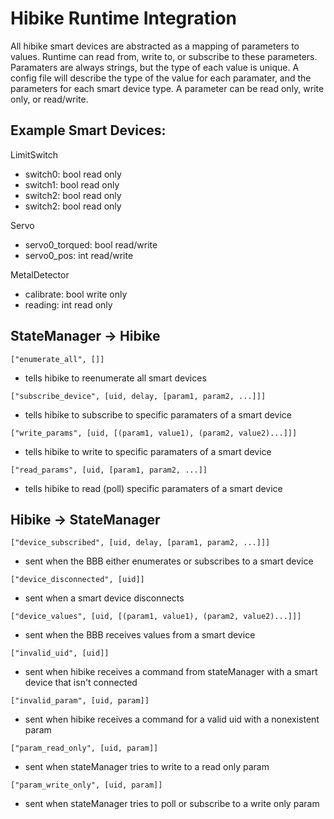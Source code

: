 # Hibike Runtime Integration

All hibike smart devices are abstracted as a mapping of parameters to values.
Runtime can read from, write to, or subscribe to these parameters.
Paramaters are always strings, but the type of each value is unique.
A config file will describe the type of the value for each paramater, and the parameters for each smart device type.
A parameter can be read only, write only, or read/write.

## Example Smart Devices:

LimitSwitch

- switch0: bool read only
- switch1: bool read only
- switch2: bool read only
- switch2: bool read only

Servo

- servo0_torqued: bool read/write
- servo0_pos: int read/write

MetalDetector

- calibrate: bool write only
- reading: int read only



## StateManager -> Hibike

`["enumerate_all", []]`

- tells hibike to reenumerate all smart devices

`["subscribe_device", [uid, delay, [param1, param2, ...]]]`

- tells hibike to subscribe to specific paramaters of a smart device

`["write_params", [uid, [(param1, value1), (param2, value2)...]]]`

- tells hibike to write to specific paramaters of a smart device

`["read_params", [uid, [param1, param2, ...]]`

- tells hibike to read (poll) specific paramaters of a smart device




## Hibike -> StateManager

`["device_subscribed", [uid, delay, [param1, param2, ...]]]`

- sent when the BBB either enumerates or subscribes to a smart device

`["device_disconnected", [uid]]`

- sent when a smart device disconnects

`["device_values", [uid, [(param1, value1), (param2, value2)...]]]`

- sent when the BBB receives values from a smart device

`["invalid_uid", [uid]]`

- sent when hibike receives a command from stateManager with a smart device that isn't connected

`["invalid_param", [uid, param]]`

- sent when hibike receives a command for a valid uid with a nonexistent param

`["param_read_only", [uid, param]]`

- sent when stateManager tries to write to a read only param

`["param_write_only", [uid, param]]`

- sent when stateManager tries to poll or subscribe to a write only param
